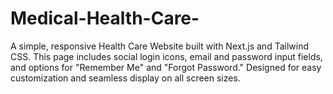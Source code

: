# Medical-Health-Care-
A simple, responsive Health Care Website  built with Next.js and Tailwind CSS. This page includes social login icons, email and password input fields, and options for "Remember Me" and "Forgot Password." Designed for easy customization and seamless display on all screen sizes.
